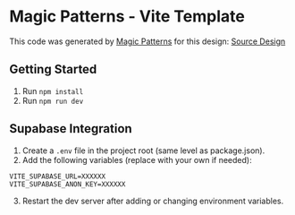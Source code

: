 # Magic Patterns - Vite Template

This code was generated by [Magic Patterns](https://magicpatterns.com) for this design: [Source Design](https://www.magicpatterns.com/c/vgyrdcyrepazwgiptpjypg)

## Getting Started

1. Run `npm install`
2. Run `npm run dev`

## Supabase Integration

1. Create a `.env` file in the project root (same level as package.json).
2. Add the following variables (replace with your own if needed):

```
VITE_SUPABASE_URL=XXXXXX
VITE_SUPABASE_ANON_KEY=XXXXXX
```

3. Restart the dev server after adding or changing environment variables.
